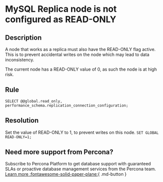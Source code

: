 # MySQL Replica node is not configured as READ-ONLY

## Description
A node that works as a replica must also have the READ-ONLY flag active. 
This is to prevent accidental writes on the node which may lead to data inconsistency.

The current node has a READ-ONLY value of 0, as such the node is at high risk. 



## Rule
`SELECT @@global.read_only, performance_schema.replication_connection_configuration;`


## Resolution
Set the value of READ-ONLY to 1, to prevent writes on this node.
`SET GLOBAL READ-ONLY=1;`

## Need more support from Percona?
Subscribe to Percona Platform to get database support with guaranteed SLAs or proactive database management services from the Percona team.
[Learn more :fontawesome-solid-paper-plane:]([https://www.percona.com/about-percona/contact](https://www.percona.com/software/percona-platform/subscription)?utm_source=pmm&utm_medium=banner&utm_campaign=advisors_readmore){ .md-button }
